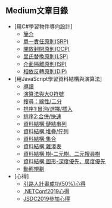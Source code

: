 ## Medium文章目錄

- [用C#學習物件導向設計]
    - [簡介](https://break0344.medium.com/principles-of-object-oriented-design-d6f126d57acc)
    - [單一責任原則(SRP)](https://break0344.medium.com/principles-of-object-oriented-design-srp-f15cb73aa462)
    - [開放封閉原則(OCP)](https://break0344.medium.com/principles-of-object-oriented-design-ocp-18ddcca4c8a9)
    - [里氏替換原則(LSP)](https://break0344.medium.com/principles-of-object-oriented-design-lsp-cfbc1083c84b)
    - [介面隔離原則(ISP)](https://break0344.medium.com/principles-of-object-oriented-design-isp-1f08274a9547)
    - [相依反轉原則(DIP)](https://break0344.medium.com/principles-of-object-oriented-design-dip-afca0caf2991)
- [用JavaScript學習資料結構與演算法]
    - [導讀](https://break0344.medium.com/data-structures-and-algorithms-0-720c04cb8082)
    - [演算法與大O符號](https://break0344.medium.com/data-structures-and-algorithms-1-71bab723e7fc)
    - [搜尋：線性/二分](https://break0344.medium.com/data-structures-and-algorithms-2-cacb1aee263c)
    - [排序1:冒泡/選擇/插入](https://break0344.medium.com/data-structures-and-algorithms-3-d01a19e87490)
    - [排序2:合併/快速](https://break0344.medium.com/data-structures-and-algorithms-3-2-a8aa60591c98)
    - [資料結構:鏈結串列](https://break0344.medium.com/data-structures-and-algorithms-5-stack-queue-fcd1c8d95a62)
    - [資料結構:堆疊/佇列](https://break0344.medium.com/data-structures-and-algorithms-4-linked-list-343b1a20d2e2)
    - [資料結構:集合](https://medium.com/@break0344/data-structures-and-algorithms-6-set-70d2e7922c1e)
    - [資料結構:雜湊表](https://medium.com/@break0344/data-structures-and-algorithms-7-hashtables-c00605cfd5e6)
    - [資料結構:樹-二元樹、二元搜尋樹](https://medium.com/@break0344/data-structures-and-algorithms-8-tree-fc835b8f548e)
    - [資料結構:圖形-深度優先、廣度優先](https://break0344.medium.com/data-structures-and-algorithms-9-graph-2079e5bc4661)
    - [動態規劃](https://medium.com/@break0344/data-structures-and-algorithms-10-dynamicprogramming-4f5991175691)
- [心得]
    - [引路人計畫成功(50%)心得](https://break0344.medium.com/mentorship-program-6005e7c51252)
    - [.NETConf2019心得](https://break0344.medium.com/net-conf-2019-69fa894fd60a)
    - [JSDC2019參加心得](https://break0344.medium.com/jsdc2019-8bb984b9ea61)
